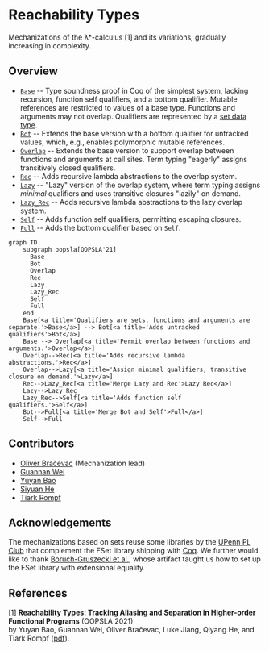 # Reachability Types

Mechanizations of the λ\*-calculus [1] and its variations, gradually increasing in complexity.

## Overview

* [`Base`](lambda_star_base) -- Type soundness proof in Coq of the simplest system, lacking recursion, function self qualifiers, and a bottom qualifier. Mutable references are restricted to values of a base type. Functions and arguments may not overlap. Qualifiers are represented by a [set data type](https://coq.inria.fr/distrib/current/stdlib/Coq.FSets.FSetInterface.html).
* [`Bot`](lambda_star_bot) -- Extends the base version with a bottom qualifier for untracked values, which, e.g., enables polymorphic mutable references.
* [`Overlap`](lambda_star_overlap) -- Extends the base version to support overlap between functions and arguments at call sites.
Term typing "eagerly" assigns transitively closed qualifiers.
* [`Rec`](lambda_star_overlap_rec) -- Adds recursive lambda abstractions to the overlap system.
* [`Lazy`](lambda_star_overlap_lazy) -- "Lazy" version of the overlap system, where term typing assigns _minimal_ qualifiers and uses
transitive closures "lazily" on demand.
* [`Lazy_Rec`](lambda_star_overlap_lazy_rec) -- Adds recursive lambda abstractions to the lazy overlap system.
* [`Self`](lambda_star_overlap_lazy_rec_self) -- Adds function self qualifiers, permitting escaping closures.
* [`Full`](lambda_star_full) -- Adds the bottom qualifier based on `Self`.

```mermaid
graph TD
    subgraph oopsla[OOPSLA'21]
      Base
      Bot
      Overlap
      Rec
      Lazy
      Lazy_Rec
      Self
      Full
    end
    Base[<a title='Qualifiers are sets, functions and arguments are separate.'>Base</a>] --> Bot[<a title='Adds untracked qualifiers'>Bot</a>]
    Base --> Overlap[<a title='Permit overlap between functions and arguments.'>Overlap</a>]
    Overlap-->Rec[<a title='Adds recursive lambda abstractions.'>Rec</a>]
    Overlap-->Lazy[<a title='Assign minimal qualifiers, transitive closure on demand.'>Lazy</a>]
    Rec-->Lazy_Rec[<a title='Merge Lazy and Rec'>Lazy Rec</a>]
    Lazy-->Lazy_Rec
    Lazy_Rec-->Self[<a title='Adds function self qualifiers.'>Self</a>]
    Bot-->Full[<a title='Merge Bot and Self'>Full</a>]
    Self-->Full
```

## Contributors

* [Oliver Bračevac](https://bracevac.org) (Mechanization lead)
* [Guannan Wei](https://continuation.passing.style)
* [Yuyan Bao](https://github.com/YuyanBao)
* [Siyuan He](https://sweetsinpackets.github.io)
* [Tiark Rompf](https://tiarkrompf.github.io)

## Acknowledgements

The mechanizations based on sets reuse some libraries by the [UPenn PL Club](https://www.cis.upenn.edu/~plclub/popl08-tutorial/code/index.html) that complement the FSet library shipping with [Coq](https://coq.inria.fr/distrib/current/stdlib/Coq.FSets.FSetInterface.html). We further
would like to thank [Boruch-Gruszecki et al.](https://arxiv.org/abs/2105.11896), whose artifact taught us how to set up the FSet library with extensional equality.

## References

[1] **Reachability Types: Tracking Aliasing and Separation in Higher-order Functional Programs** (OOPSLA 2021)</br>
by Yuyan Bao, Guannan Wei, Oliver Bračevac, Luke Jiang, Qiyang He, and Tiark Rompf
([pdf](https://dl.acm.org/doi/10.1145/3485516)).
